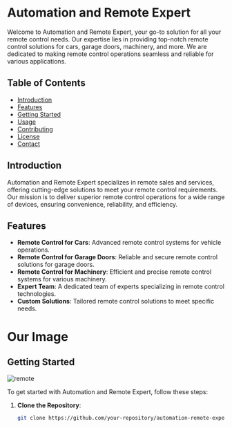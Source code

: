 # Automation and Remote Expert

Welcome to Automation and Remote Expert, your go-to solution for all your remote control needs. Our expertise lies in providing top-notch remote control solutions for cars, garage doors, machinery, and more. We are dedicated to making remote control operations seamless and reliable for various applications.

## Table of Contents

- [Introduction](#introduction)
- [Features](#features)
- [Getting Started](#getting-started)
- [Usage](#usage)
- [Contributing](#contributing)
- [License](#license)
- [Contact](#contact)

## Introduction

Automation and Remote Expert specializes in remote sales and services, offering cutting-edge solutions to meet your remote control requirements. Our mission is to deliver superior remote control operations for a wide range of devices, ensuring convenience, reliability, and efficiency.

## Features

- **Remote Control for Cars**: Advanced remote control systems for vehicle operations.
- **Remote Control for Garage Doors**: Reliable and secure remote control solutions for garage doors.
- **Remote Control for Machinery**: Efficient and precise remote control systems for various machinery.
- **Expert Team**: A dedicated team of experts specializing in remote control technologies.
- **Custom Solutions**: Tailored remote control solutions to meet specific needs.
# Our Image

## Getting Started
![remote](https://github.com/user-attachments/assets/95165cd8-4187-4b23-b77a-7075bdff4db0)

To get started with Automation and Remote Expert, follow these steps:

1. **Clone the Repository**:
   ```bash
   git clone https://github.com/your-repository/automation-remote-expert.git
